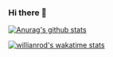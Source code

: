 ### Hi there 👋

[![Anurag's github stats](https://github-readme-stats.vercel.app/api?username=GuiiSantos)](https://github.com/anuraghazra/github-readme-stats)
<!--
Here are some ideas to get you started:

- 🔭 I’m currently working on ...
- 🌱 I’m currently learning ...
- 👯 I’m looking to collaborate on ...
- 🤔 I’m looking for help with ...
- 💬 Ask me about ...
- 📫 How to reach me: ...
- 😄 Pronouns: ...
- ⚡ Fun fact: ...
-->
[![willianrod's wakatime stats](https://github-readme-stats.vercel.app/api/wakatime?username=GuiiSantos)](https://github.com/anuraghazra/github-readme-stats)

